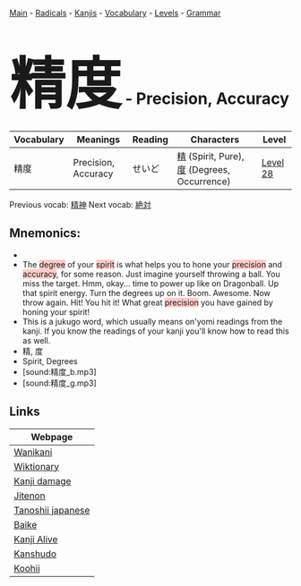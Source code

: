 <style> bigfont {font-size: 100px}</style>
[Main](../README.md) -
[Radicals](../radicals.md) -
[Kanjis](../kanjis.md) -
[Vocabulary](../vocabulary.md) -
[Levels](../levels.md) -
[Grammar](../grammar.md)
# <bigfont> 精度</bigfont> - Precision, Accuracy 

| Vocabulary | Meanings | Reading | Characters | Level |
| --- | --- | --- | --- | --- |
| 精度 | Precision, Accuracy | せいど |  [精](../kanjis/精.md) (Spirit, Pure), [度](../kanjis/度.md) (Degrees, Occurrence) | [Level 28](../levels/wk_level28.md) |

Previous vocab: [精神](精神.md) Next vocab: [絶対](絶対.md) 

## Mnemonics:

* 
* The <span style="background-color:#ffcccb"> degree</span> of your <span style="background-color:#ffcccb"> spirit</span> is what helps you to hone your <span style="background-color:#ffcccb"> precision</span> and <span style="background-color:#ffcccb"> accuracy</span>, for some reason. Just imagine yourself throwing a ball. You miss the target. Hmm, okay... time to power up like on Dragonball. Up that spirit energy. Turn the degrees up on it. Boom. Awesome. Now throw again. Hit! You hit it! What great <span style="background-color:#ffcccb"> precision</span> you have gained by honing your spirit!
* This is a jukugo word, which usually means on'yomi readings from the kanji. If you know the readings of your kanji you'll know how to read this as well.
* 精, 度
* Spirit, Degrees
* [sound:精度_b.mp3]
* [sound:精度_g.mp3]


## Links 

| Webpage |
| --- |
| [Wanikani          ](https://www.wanikani.com/kanji/精度) |
| [Wiktionary        ](https://en.wiktionary.org/wiki/精度) |
| [Kanji damage      ](http://www.kanjidamage.com/kanji/search?utf8=✓&q=精度) |
| [Jitenon           ](https://jitenon.com/kanji/精度) |
| [Tanoshii japanese ](https://www.tanoshiijapanese.com/dictionary/kanji.cfm?k=精度) |
| [Baike             ](https://baike.baidu.com/item/精度) |
| [Kanji Alive       ](https://app.kanjialive.com/精度) |
| [Kanshudo          ](https://www.kanshudo.com/searchmn?q=精度) |
| [Koohii            ](https://kanji.koohii.com/study/kanji/精度) |
